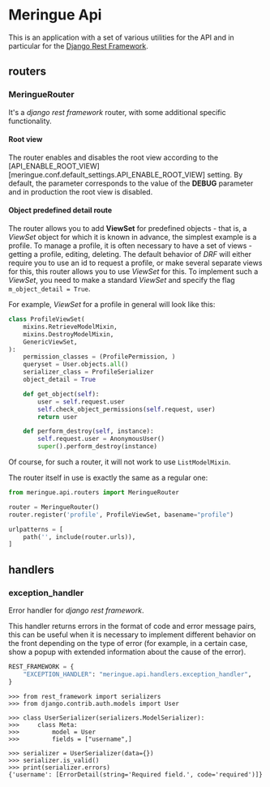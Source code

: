 # Meringue Api

This is an application with a set of various utilities for the API and in particular for the [Django Rest Framework](https://www.django-rest-framework.org/).


## routers

### MeringueRouter

It's a _django rest framework_ router, with some additional specific functionality.

#### Root view

The router enables and disables the root view according to the [API_ENABLE_ROOT_VIEW][meringue.conf.default_settings.API_ENABLE_ROOT_VIEW] setting. By default, the parameter corresponds to the value of the **DEBUG** parameter and in production the root view is disabled.

#### Object predefined detail route

The router allows you to add **ViewSet** for predefined objects - that is, a _ViewSet_ object for which it is known in advance, the simplest example is a profile. To manage a profile, it is often necessary to have a set of views - getting a profile, editing, deleting. The default behavior of _DRF_ will either require you to use an id to request a profile, or make several separate views for this, this router allows you to use _ViewSet_ for this. To implement such a _ViewSet_, you need to make a standard _ViewSet_ and specify the flag `m_object_detail = True`.

For example, _ViewSet_ for a profile in general will look like this:

```py hl_lines="9"
class ProfileViewSet(
    mixins.RetrieveModelMixin,
    mixins.DestroyModelMixin,
    GenericViewSet,
):
    permission_classes = (ProfilePermission, )
    queryset = User.objects.all()
    serializer_class = ProfileSerializer
    object_detail = True

    def get_object(self):
        user = self.request.user
        self.check_object_permissions(self.request, user)
        return user

    def perform_destroy(self, instance):
        self.request.user = AnonymousUser()
        super().perform_destroy(instance)
```

Of course, for such a router, it will not work to use `ListModelMixin`.

The router itself in use is exactly the same as a regular one:

```py
from meringue.api.routers import MeringueRouter

router = MeringueRouter()
router.register('profile', ProfileViewSet, basename="profile")

urlpatterns = [
    path('', include(router.urls)),
]
```


## handlers

### exception_handler

Error handler for _django rest framework_.

This handler returns errors in the format of code and error message pairs, this can be useful when it is necessary to implement different behavior on the front depending on the type of error (for example, in a certain case, show a popup with extended information about the cause of the error).

```py title="settings.py"
REST_FRAMEWORK = {
    "EXCEPTION_HANDLER": "meringue.api.handlers.exception_handler",
}
```

```pycon
>>> from rest_framework import serializers
>>> from django.contrib.auth.models import User

>>> class UserSerializer(serializers.ModelSerializer):
>>>     class Meta:
>>>         model = User
>>>         fields = ["username",]

>>> serializer = UserSerializer(data={})
>>> serializer.is_valid()
>>> print(serializer.errors)
{'username': [ErrorDetail(string='Required field.', code='required')]}
```

